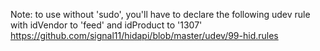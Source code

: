 Note: to use without 'sudo', you'll have to declare the following udev rule with idVendor to 'feed' and idProduct to '1307'
https://github.com/signal11/hidapi/blob/master/udev/99-hid.rules
